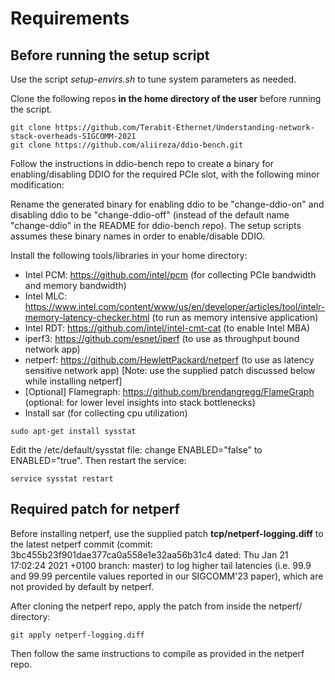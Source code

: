 # Requirements

## Before running the setup script

Use the script *setup-envirs.sh* to tune system parameters as needed. 

Clone the following repos **in the home directory of the user** before running the script.

```
git clone https://github.com/Terabit-Ethernet/Understanding-network-stack-overheads-SIGCOMM-2021
git clone https://github.com/aliireza/ddio-bench.git
```

Follow the instructions in ddio-bench repo to create a binary for enabling/disabling DDIO for the required PCIe slot, with the following minor modification:

Rename the generated binary for enabling ddio to be "change-ddio-on" and disabling ddio to be "change-ddio-off" (instead of the default name "change-ddio" in the README for ddio-bench repo). The setup scripts assumes these binary names in order to enable/disable DDIO.

Install the following tools/libraries in your home directory:

+ Intel PCM: https://github.com/intel/pcm (for collecting PCIe bandwidth and memory bandwidth)
+ Intel MLC: https://www.intel.com/content/www/us/en/developer/articles/tool/intelr-memory-latency-checker.html (to run as memory intensive application)
+ Intel RDT: https://github.com/intel/intel-cmt-cat (to enable Intel MBA)
+ iperf3: https://github.com/esnet/iperf (to use as throughput bound network app)
+ netperf: https://github.com/HewlettPackard/netperf (to use as latency sensitive network app) [Note: use the supplied patch discussed below while installing netperf]
+ [Optional] Flamegraph: https://github.com/brendangregg/FlameGraph (optional: for lower level insights into stack bottlenecks)
+ Install sar (for collecting cpu utilization)
```
sudo apt-get install sysstat

```
Edit the /etc/default/sysstat file: change ENABLED="false" to ENABLED="true". Then restart the service:
```
service sysstat restart
```

## Required patch for netperf

Before installing netperf, use the supplied patch **tcp/netperf-logging.diff** to the latest netperf commit (commit: 3bc455b23f901dae377ca0a558e1e32aa56b31c4 dated: Thu Jan 21 17:02:24 2021 +0100 branch: master) to log higher tail latencies (i.e. 99.9 and 99.99 percentile values reported in our SIGCOMM'23 paper), which are not provided by default by netperf.

After cloning the netperf repo, apply the patch from inside the netperf/ directory:

```
git apply netperf-logging.diff

```

Then follow the same instructions to compile as provided in the netperf repo.





